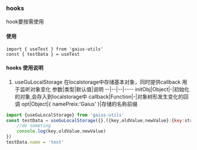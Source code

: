 ### hooks
 hook要按需使用
#### 使用
```
import { useTest } from 'gaius-utils'
const { testData } = useTest
```
#### hooks 使用说明
1. useGuLocalStorage 在localstorage中存储基本对象，同时提供callback 用于监听对象变化
  参数|类型|默认值|说明
   --|--|--|----
   initObj|Object|-|初始化的对象,会存入到localstorage中
   callback|Function|-|对象树形发生变化的回调
   opt|Object|{ namePreix:'Gaius' }|存储的名称前缀
``` js
import {useGuLocalStorage} from 'gaius-utils'
const testData = useGuLocalStorage({},({key,oldValue,newValue}:{key:string,oldValue:any,newValue:any})=>{
    //do someting
    console.log(key,oldValue,newValue)
})
testData.name = 'test'
```
